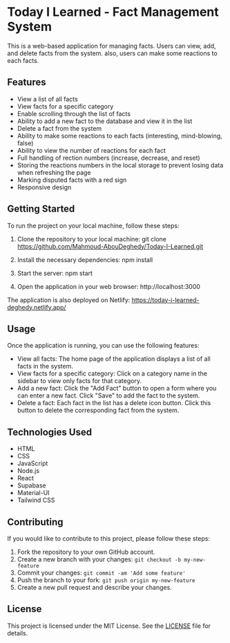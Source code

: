 # Today I Learned - Fact Management System

This is a web-based application for managing facts. Users can view, add, and delete facts from the system. also, users can make some reactions to each facts.

## Features

- View a list of all facts
- View facts for a specific category
- Enable scrolling through the list of facts
- Ability to add a new fact to the database and view it in the list
- Delete a fact from the system
- Ability to make some reactions to each facts (interesting, mind-blowing, false)
- Ability to view the number of reactions for each fact
- Full handling of rection numbers (increase, decrease, and reset)
- Storing the reactions numbers in the local storage to prevent losing data when refreshing the page
- Marking disputed facts with a red sign
- Responsive design

## Getting Started

To run the project on your local machine, follow these steps:

1. Clone the repository to your local machine:
   git clone https://github.com/Mahmoud-AbouDeghedy/Today-I-Learned.git

2. Install the necessary dependencies:
   npm install

3. Start the server:
   npm start

4. Open the application in your web browser:
   http://localhost:3000

The application is also deployed on Netlify: https://today-i-learned-deghedy.netlify.app/

## Usage

Once the application is running, you can use the following features:

- View all facts: The home page of the application displays a list of all facts in the system.
- View facts for a specific category: Click on a category name in the sidebar to view only facts for that category.
- Add a new fact: Click the "Add Fact" button to open a form where you can enter a new fact. Click "Save" to add the fact to the system.
- Delete a fact: Each fact in the list has a delete icon button. Click this button to delete the corresponding fact from the system.

## Technologies Used

- HTML
- CSS
- JavaScript
- Node.js
- React
- Supabase
- Material-UI
- Tailwind CSS

## Contributing

If you would like to contribute to this project, please follow these steps:

1. Fork the repository to your own GitHub account.
2. Create a new branch with your changes: `git checkout -b my-new-feature`
3. Commit your changes: `git commit -am 'Add some feature'`
4. Push the branch to your fork: `git push origin my-new-feature`
5. Create a new pull request and describe your changes.

## License

This project is licensed under the MIT License. See the [LICENSE](LICENSE) file for details.
